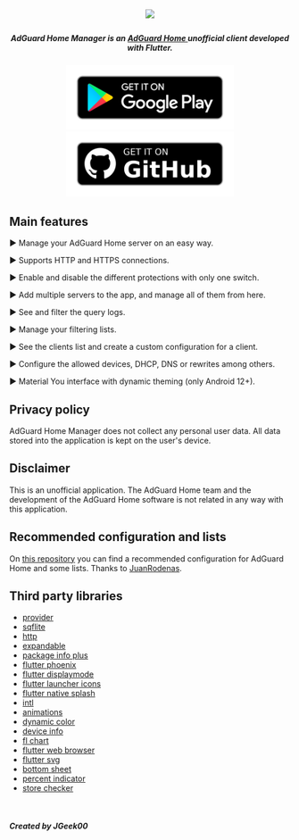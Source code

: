 <h1 align="center">
  <img src="https://github.com/JGeek00/adguard-home-manager/raw/master/assets/other/banner.png" />
</h1>

<h5 align="center">
  <b>
    AdGuard Home Manager is an 
    <a href="https://adguard.com/es/adguard-home/overview.html" target="_blank" rel="noopener noreferrer">
      AdGuard Home
    </a> 
    unofficial client developed with Flutter.</b>
</h5>

<p align="center">
  <a href="https://play.google.com/store/apps/details?id=com.jgeek00.adguard_home_manager" target="_blank" rel="noopener noreferrer">
    <img src="/assets/other/get_google_play.png" width="300px">
  </a>
  <a href="https://github.com/JGeek00/adguard-home-manager/releases" target="_blank" rel="noopener noreferrer">
    <img src="/assets/other/get-github.png" width="300px">
  </a>
</p>

## Main features
<p>▶ Manage your AdGuard Home server on an easy way.</p>
<p>▶ Supports HTTP and HTTPS connections.</p>
<p>▶ Enable and disable the different protections with only one switch.</p>
<p>▶ Add multiple servers to the app, and manage all of them from here.</p>
<p>▶ See and filter the query logs.</p>
<p>▶ Manage your filtering lists.</p>
<p>▶ See the clients list and create a custom configuration for a client.</p>
<p>▶ Configure the allowed devices, DHCP, DNS or rewrites among others.</p>
<p>▶ Material You interface with dynamic theming (only Android 12+).</p>

## Privacy policy
AdGuard Home Manager does not collect any personal user data. All data stored into the application is kept on the user's device.

## Disclaimer
This is an unofficial application. The AdGuard Home team and the development of the AdGuard Home software is not related in any way with this application.

## Recommended configuration and lists
On [this repository](https://github.com/JuanRodenas/Pihole_list) you can find a recommended configuration for AdGuard Home and some lists. Thanks to [JuanRodenas](https://github.com/JuanRodenas).

## Third party libraries
- [provider](https://pub.dev/packages/provider)
- [sqflite](https://pub.dev/packages/sqflite)
- [http](https://pub.dev/packages/http)
- [expandable](https://pub.dev/packages/expandable)
- [package info plus](https://pub.dev/packages/package_info_plus)
- [flutter phoenix](https://pub.dev/packages/flutter_phoenix)
- [flutter displaymode](https://pub.dev/packages/flutter_displaymode)
- [flutter launcher icons](https://pub.dev/packages/flutter_launcher_icons)
- [flutter native splash](https://pub.dev/packages/flutter_native_splash)
- [intl](https://pub.dev/packages/intl)
- [animations](https://pub.dev/packages/animations)
- [dynamic color](https://pub.dev/packages/dynamic_color)
- [device info](https://pub.dev/packages/device_info)
- [fl chart](https://pub.dev/packages/fl_chart)
- [flutter web browser](https://pub.dev/packages/flutter_web_browser)
- [flutter svg](https://pub.dev/packages/flutter_svg)
- [bottom sheet](https://pub.dev/packages/bottom_sheet)
- [percent indicator](https://pub.dev/packages/percent_indicator)
- [store checker](https://pub.dev/packages/store_checker)

<br>

##### Created by JGeek00
